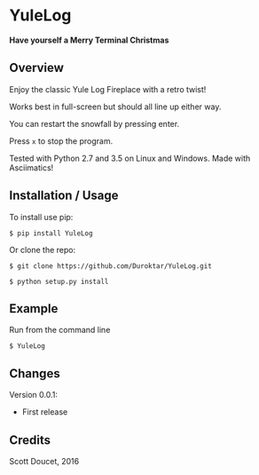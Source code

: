 YuleLog
=======
**Have yourself a Merry Terminal Christmas**

Overview
--------

Enjoy the classic Yule Log Fireplace with a retro twist!

Works best in full-screen but should all line up either way. 

You can restart the snowfall by pressing enter. 

Press `x` to stop the program.

Tested with Python 2.7 and 3.5 on Linux and Windows.
Made with Asciimatics!

Installation / Usage
--------------------

To install use pip:

    $ pip install YuleLog


Or clone the repo:

    $ git clone https://github.com/Duroktar/YuleLog.git
    
    $ python setup.py install

Example
-------

Run from the command line

    $ YuleLog



Changes
-------
Version 0.0.1:
 - First release



Credits
-------
Scott Doucet, 2016
